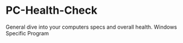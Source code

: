 # PC-Health-Check
 General dive into your computers specs and overall health.
 Windows Specific Program
